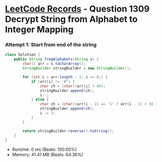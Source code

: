 # [LeetCode Records](../../README.md) - Question 1309 Decrypt String from Alphabet to Integer Mapping

### Attempt 1: Start from end of the string
```java
class Solution {
    public String freqAlphabets(String s) {
        char[] arr = s.toCharArray();
        StringBuilder stringBuilder = new StringBuilder();

        for (int i = arr.length - 1; i >= 0;) {
            if (arr[i] != '#') {
                char ch = (char)(arr[i] + 48);
                stringBuilder.append(ch);
                i--;
            } else {
                char ch = (char)(arr[i - 2] == '1' ? arr[i - 1] + 58 : arr[i - 1] + 68);
                stringBuilder.append(ch);
                i -= 3;
            }
        }
        
        return stringBuilder.reverse().toString();
    }
}
```
- Runtime: 0 ms (Beats: 100.00%)
- Memory: 41.41 MB (Beats: 64.36%)

<br>
